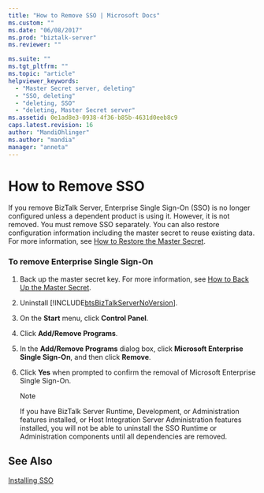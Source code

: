 ```yaml
---
title: "How to Remove SSO | Microsoft Docs"
ms.custom: ""
ms.date: "06/08/2017"
ms.prod: "biztalk-server"
ms.reviewer: ""

ms.suite: ""
ms.tgt_pltfrm: ""
ms.topic: "article"
helpviewer_keywords: 
  - "Master Secret server, deleting"
  - "SSO, deleting"
  - "deleting, SSO"
  - "deleting, Master Secret server"
ms.assetid: 0e1ad8e3-0938-4f36-b85b-4631d0eeb8c9
caps.latest.revision: 16
author: "MandiOhlinger"
ms.author: "mandia"
manager: "anneta"
---
```

# How to Remove SSO
If you remove BizTalk Server, Enterprise Single Sign-On (SSO) is no longer configured unless a dependent product is using it. However, it is not removed. You must remove SSO separately. You can also restore configuration information including the master secret to reuse existing data. For more information, see [How to Restore the Master Secret](../core/how-to-restore-the-master-secret.md).  
  
### To remove Enterprise Single Sign-On  
  
1.  Back up the master secret key. For more information, see [How to Back Up the Master Secret](../core/how-to-back-up-the-master-secret.md).  
  
2.  Uninstall [!INCLUDE[btsBizTalkServerNoVersion](../includes/btsbiztalkservernoversion-md.md)].  
  
3.  On the **Start** menu, click **Control Panel**.  
  
4.  Click **Add/Remove Programs**.  
  
5.  In the **Add/Remove Programs** dialog box, click **Microsoft Enterprise Single Sign-On**, and then click **Remove**.  
  
6.  Click **Yes** when prompted to confirm the removal of Microsoft Enterprise Single Sign-On.  
  
    > [!NOTE]
    >  If you have BizTalk Server Runtime, Development, or Administration features installed, or Host Integration Server Administration features installed, you will not be able to uninstall the SSO Runtime or Administration components until all dependencies are removed.  
  
## See Also  
 [Installing SSO](../core/installing-sso.md)